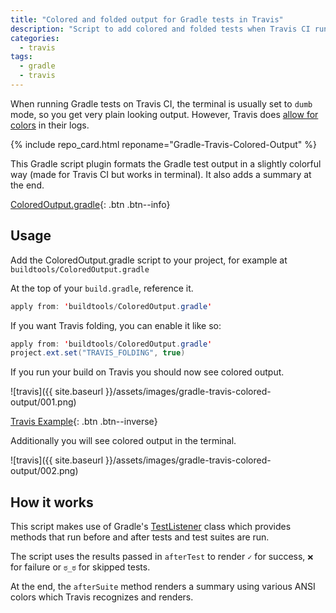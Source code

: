 ```yaml
---
title: "Colored and folded output for Gradle tests in Travis"
description: "Script to add colored and folded tests when Travis CI runs your gradle tests."
categories:
  - travis
tags:
  - gradle
  - travis
---
```


When running Gradle tests on Travis CI, the terminal is usually set to `dumb` mode, so you get very plain looking output.  However, Travis does [allow for colors](https://blog.travis-ci.com/2014-04-11-fun-with-logs/) in their logs.

{% include repo_card.html reponame="Gradle-Travis-Colored-Output" %}

This Gradle script plugin formats the Gradle test output in a slightly colorful way (made for Travis CI but works in terminal).  It also adds a summary at the end.

[ColoredOutput.gradle](https://github.com/mendhak/Gradle-Travis-Colored-Output/blob/master/ColoredOutput.gradle){: .btn .btn--info} 

## Usage

Add the ColoredOutput.gradle script to your project, for example at `buildtools/ColoredOutput.gradle`



At the top of your `build.gradle`, reference it.

```java
apply from: 'buildtools/ColoredOutput.gradle'
```

If you want Travis folding, you can enable it like so:

```java
apply from: 'buildtools/ColoredOutput.gradle'
project.ext.set("TRAVIS_FOLDING", true)
```

If you run your build on Travis you should now see colored output.  

![travis]({{ site.baseurl }}/assets/images/gradle-travis-colored-output/001.png)

[Travis Example](https://travis-ci.org/mendhak/gpslogger/builds/112735526#L1954){: .btn .btn--inverse}



Additionally you will see colored output in the terminal. 

![travis]({{ site.baseurl }}/assets/images/gradle-travis-colored-output/002.png)



## How it works

This script makes use of Gradle's [TestListener](https://docs.gradle.org/current/javadoc/org/gradle/api/tasks/testing/TestListener.html) class which provides methods that run before and after tests and test suites are run. 

The script uses the results passed in `afterTest` to render `✓` for success, `❌` for failure or `ಠ_ಠ` for skipped tests. 

At the end, the `afterSuite` method renders a summary using various ANSI colors which Travis recognizes and renders. 


